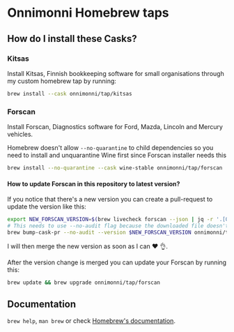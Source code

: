 # Onnimonni Homebrew taps

## How do I install these Casks?

### Kitsas
Install Kitsas, Finnish bookkeeping software for small organisations through my custom homebrew tap by running:

```bash
brew install --cask onnimonni/tap/kitsas
```

### Forscan
Install Forscan, Diagnostics software for Ford, Mazda, Lincoln and Mercury vehicles.

Homebrew doesn't allow `--no-quarantine` to child dependencies so you need to install and unquarantine Wine first since Forscan installer needs this

```bash
brew install --no-quarantine --cask wine-stable onnimonni/tap/forscan
```

#### How to update Forscan in this repository to latest version?
If you notice that there's a new version you can create a pull-request to update the version like this:
```sh
export NEW_FORSCAN_VERSION=$(brew livecheck forscan --json | jq -r '.[0].version.latest')
# This needs to use --no-audit flag because the downloaded file doesn't contain any MacOS binaries.
brew bump-cask-pr --no-audit --version $NEW_FORSCAN_VERSION onnimonni/tap/forscan
```

I will then merge the new version as soon as I can :heart: :ok_hand:.

After the version change is merged you can update your Forscan by running this:
```sh
brew update && brew upgrade onnimonni/tap/forscan
```

## Documentation

`brew help`, `man brew` or check [Homebrew's documentation](https://docs.brew.sh).
